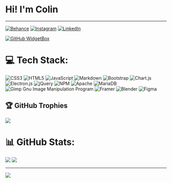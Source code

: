 # Hi! I'm Colin
---





[![Behance](https://img.shields.io/badge/Behance-1769ff?logo=behance&logoColor=white)](https://www.behance.net/colingrahm1) [![Instagram](https://img.shields.io/badge/Instagram-%23E4405F.svg?logo=Instagram&logoColor=white)](https://www.instagram.com/colingrahm.dev/) [![LinkedIn](https://img.shields.io/badge/LinkedIn-%230077B5.svg?logo=linkedin&logoColor=white)](https://www.linkedin.com/in/colin-grahm-a79422252/)

[![GitHub WidgetBox](https://github-widgetbox.vercel.app/api/profile?username=CGWebDev2003&data=followers,repositories,stars,commits)](https://github.com/Jurredr/github-widgetbox)<br>

# 💻 Tech Stack:
![CSS3](https://img.shields.io/badge/css3-%231572B6.svg?style=for-the-badge&logo=css3&logoColor=white) ![HTML5](https://img.shields.io/badge/html5-%23E34F26.svg?style=for-the-badge&logo=html5&logoColor=white) ![JavaScript](https://img.shields.io/badge/javascript-%23323330.svg?style=for-the-badge&logo=javascript&logoColor=%23F7DF1E) ![Markdown](https://img.shields.io/badge/markdown-%23000000.svg?style=for-the-badge&logo=markdown&logoColor=white) ![Bootstrap](https://img.shields.io/badge/bootstrap-%23563D7C.svg?style=for-the-badge&logo=bootstrap&logoColor=white) ![Chart.js](https://img.shields.io/badge/chart.js-F5788D.svg?style=for-the-badge&logo=chart.js&logoColor=white) ![Electron.js](https://img.shields.io/badge/Electron-191970?style=for-the-badge&logo=Electron&logoColor=white) ![jQuery](https://img.shields.io/badge/jquery-%230769AD.svg?style=for-the-badge&logo=jquery&logoColor=white) ![NPM](https://img.shields.io/badge/NPM-%23000000.svg?style=for-the-badge&logo=npm&logoColor=white) ![Apache](https://img.shields.io/badge/apache-%23D42029.svg?style=for-the-badge&logo=apache&logoColor=white) ![MariaDB](https://img.shields.io/badge/MariaDB-003545?style=for-the-badge&logo=mariadb&logoColor=white) ![Gimp Gnu Image Manipulation Program](https://img.shields.io/badge/Gimp-657D8B?style=for-the-badge&logo=gimp&logoColor=FFFFFF) ![Framer](https://img.shields.io/badge/Framer-black?style=for-the-badge&logo=framer&logoColor=blue) ![Blender](https://img.shields.io/badge/blender-%23F5792A.svg?style=for-the-badge&logo=blender&logoColor=white) 	![Figma](https://img.shields.io/badge/figma-%23F24E1E.svg?style=for-the-badge&logo=figma&logoColor=white)

## 🏆 GitHub Trophies
![](https://github-profile-trophy.vercel.app/?username=CGWebDev2003&theme=radical&no-frame=false&no-bg=false&margin-w=4)

# 📊 GitHub Stats:
![](https://github-readme-streak-stats.herokuapp.com/?user=CGWebDev2003&theme=dark&hide_border=true)
![](https://github-readme-stats.vercel.app/api/top-langs/?username=CGWebDev2003&theme=dark&hide_border=true&include_all_commits=true&count_private=false&layout=compact)



---
[![](https://visitcount.itsvg.in/api?id=CGWebDev2003&icon=0&color=0)](https://visitcount.itsvg.in)
